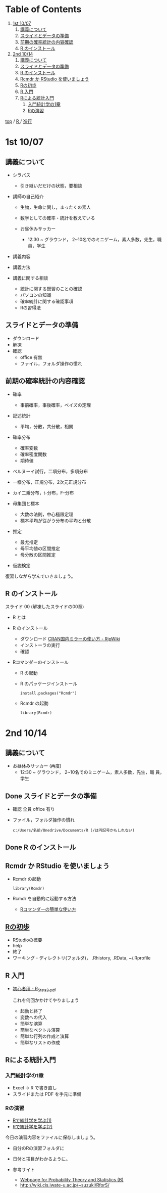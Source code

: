 
# Table of Contents

1.  [1st 10/07](#org8bb33ea)
    1.  [講義について](#orgfc0bdbf)
    2.  [スライドとデータの準備](#orgdbc4972)
    3.  [前期の確率統計の内容確認](#org1658e6c)
    4.  [R のインストール](#orga3a7999)
2.  [2nd 10/14](#org2f1a1a2)
    1.  [講義について](#orgc1f87a5)
    2.  [スライドとデータの準備](#orgdea00d5)
    3.  [R のインストール](#org30a6d15)
    4.  [Rcmdr か RStudio を使いましょう](#orgf0faac0)
    5.  [Rの初歩](#org0042ef3)
    6.  [R 入門](#orgd1f0770)
    7.  [Rによる統計入門](#orgb5725fa)
        1.  [入門統計学の1章](#orge2c8659)
        2.  [Rの演習](#orgf03ea25)

[top](https://masayuki054.hatenablog.com/entry/2021/03/11/103431) / [R ](https://masayuki054.hatenablog.com/entry/2021/10/06/101325?_ga=2.170599136.1369059129.1633482592-251679600.1592307203)/ [進行](https://masayuki054.hatenablog.com/entry/2021/10/06/103338?_ga=2.200886382.1369059129.1633482592-251679600.1592307203)


<a id="org8bb33ea"></a>

# 1st 10/07


<a id="orgfc0bdbf"></a>

## 講義について

-   シラバス
    -   引き継いだだけの状態，要相談

-   講師の自己紹介
    -   生物，生命に関し，まったくの素人
    
    -   数学としての確率・統計を教えている
    
    -   お昼休みサッカー
        -   12:30 ~ グラウンド， 2~10名でのミニゲーム，素人多数，先生，職
            員，学生

-   講義内容

-   講義方法
-   講義に関する相談
    -   統計に関する既習のことの確認
    -   パソコンの知識
    -   確率統計に関する確認事項
    -   Rの習得法


<a id="orgdbc4972"></a>

## スライドとデータの準備

-   ダウンロード
-   解凍
-   確認
    -   office 有無
    -   ファイル，フォルダ操作の慣れ


<a id="org1658e6c"></a>

## 前期の確率統計の内容確認

-   確率
    -   事前確率，事後確率，ベイズの定理
-   記述統計
    -   平均，分散，共分散，相関
-   確率分布
    -   確率変数
    -   確率密度関数
    -   期待値
-   ベルヌーイ試行，二項分布，多項分布
-   一様分布，正規分布，2次元正規分布
-   カイ二乗分布，t-分布，F-分布
-   母集団と標本
    -   大数の法則，中心極限定理
    -   標本平均が従がう分布の平均と分散
-   推定
    -   最尤推定
    -   母平均値の区間推定
    -   母分散の区間推定

-   仮説検定

復習しながら学んでいきましょう。


<a id="orga3a7999"></a>

## R のインストール

スライド 00 (解凍したスライドの00章)

-   R とは
-   R のインストール
    -   ダウンロード [CRAN国内ミラーの使い方 - RjpWiki](http://www.okadajp.org/RWiki/?CRAN%E5%9B%BD%E5%86%85%E3%83%9F%E3%83%A9%E3%83%BC%E3%81%AE%E4%BD%BF%E3%81%84%E6%96%B9)
    -   インストーラの実行
    -   確認

-   Rコマンダーのインストール
    -   R の起動
    -   R のパッケージインストール
        
            install.packages("Rcmdr")
    -   Rcmdr の起動       
        
            library(Rcmdr)


<a id="org2f1a1a2"></a>

# 2nd 10/14


<a id="orgc1f87a5"></a>

## 講義について

-   お昼休みサッカー (再度)
    -   12:30 ~ グラウンド， 2~10名でのミニゲーム，素人多数，先生，職
        員，学生


<a id="orgdea00d5"></a>

## Done スライドとデータの準備

-   確認 全員 office 有り
-   ファイル，フォルダ操作の慣れ
    
        c:/Users/名前/Onedrive/Documents/R (/は円記号かもしれない)


<a id="org30a6d15"></a>

## Done R のインストール


<a id="orgf0faac0"></a>

## Rcmdr か RStudio を使いましょう

-   Rcmdr の起動       
    
        library(Rcmdr)

-   Rcmdr を自動的に起動する方法
    -   [Rコマンダーの簡単な使い方](http://plaza.umin.ac.jp/~takeshou/R/Rcmdrfirst.html)


<a id="org0042ef3"></a>

## [Rの初歩](https://oku.edu.mie-u.ac.jp/~okumura/stat/first.html)

-   RStudioの概要
-   help
-   終了
-   ワーキング・ディレクトリ(フォルダ)， .Rhistory, .RData, ~/.Rprofile


<a id="orgd1f0770"></a>

## R 入門

-   [初心者用 - R<sub>Stats2.pdf</sub>](http://chianti.ucsd.edu/~rsaito/ENTRY1/WEB_RS3/PDF/JPN/Texts/R_Stats2.pdf)
    
    これを何回かかけてやりましょう
    
    -   起動と終了
    -   変数への代入
    -   簡単な演算
    -   簡単なベクトル演算
    -   簡単な行列の作成と演算
    -   簡単なリストの作成


<a id="orgb5725fa"></a>

## Rによる統計入門


<a id="orge2c8659"></a>

### 入門統計学の1章

-   Excel -> R で書き直し
-   スライドまたは PDF を手元に準備


<a id="orgf03ea25"></a>

### Rの演習

-   [Rで統計学を学ぶ(1)](http://whitewell.sakura.ne.jp/R/Rstatistics-01.html)
-   [Rで統計学を学ぶ(2)](http://whitewell.sakura.ne.jp/R/Rstatistics-02.html)

今日の演習内容をファイルに保存しましょう。

-   自分のRの演習フォルダに
-   日付と項目がわかるように。

-   参考サイト
    -   [Webpage for Probability Theory and Statistics (B)](http://whitewell.sakura.ne.jp/R/)
    -   <http://wiki.cis.iwate-u.ac.jp/~suzuki/RforS/>

